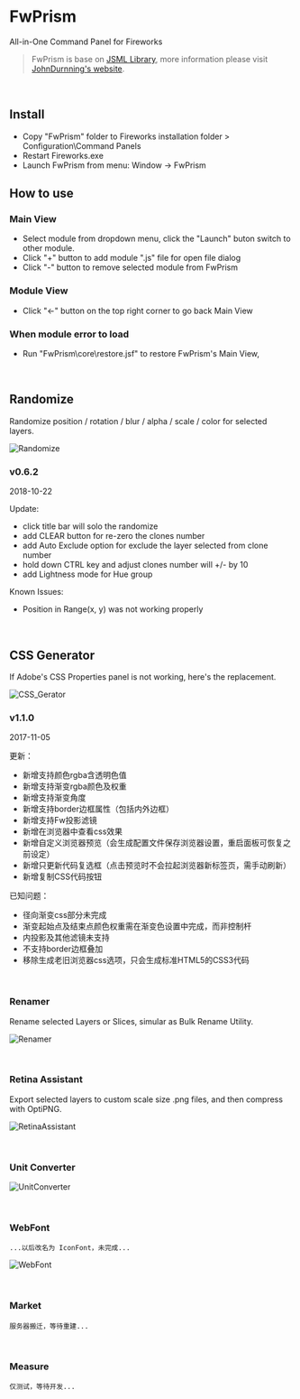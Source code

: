 # FwPrism

All-in-One Command Panel for Fireworks

> FwPrism is base on [JSML Library][jsml], more information please visit [JohnDurnning's website][johndurnning-web].

<br>

## Install

- Copy "FwPrism" folder to Fireworks installation folder > Configuration\Command Panels
- Restart Fireworks.exe
- Launch FwPrism from menu: Window -> FwPrism

## How to use

### Main View

- Select module from dropdown menu, click the "Launch" buton switch to other module.
- Click "+" button to add module ".js" file for open file dialog
- Click "-" button to remove selected module from FwPrism

### Module View

- Click "←" button on the top right corner to go back Main View

### When module error to load

- Run "FwPrism\core\restore.jsf" to restore FwPrism's Main View,

<br>

## Randomize

Randomize position / rotation / blur / alpha / scale / color for selected layers.

![Randomize](https://github.com/WaveF/FwPrism/blob/master/screenshots/randomize.png)

### v0.6.2

2018-10-22

Update:

+ click title bar will solo the randomize
+ add CLEAR button for re-zero the clones number
+ add Auto Exclude option for exclude the layer selected from clone number
+ hold down CTRL key and adjust clones number will +/- by 10
+ add Lightness mode for Hue group

Known Issues:

- Position in Range(x, y) was not working properly

<br>

## CSS Generator

If Adobe's CSS Properties panel is not working, here's the replacement.

![CSS_Gerator](https://github.com/WaveF/FwPrism/blob/master/screenshots/css_generator.png)

### v1.1.0

2017-11-05

更新：
+ 新增支持颜色rgba含透明色值
+ 新增支持渐变rgba颜色及权重
+ 新增支持渐变角度
+ 新增支持border边框属性（包括内外边框）
+ 新增支持Fw投影滤镜
+ 新增在浏览器中查看css效果
+ 新增自定义浏览器预览（会生成配置文件保存浏览器设置，重启面板可恢复之前设定）
+ 新增只更新代码复选框（点击预览时不会拉起浏览器新标签页，需手动刷新）
+ 新增复制CSS代码按钮

已知问题：
- 径向渐变css部分未完成
- 渐变起始点及结束点颜色权重需在渐变色设置中完成，而非控制杆
- 内投影及其他滤镜未支持
- 不支持border边框叠加
- 移除生成老旧浏览器css选项，只会生成标准HTML5的CSS3代码

<br>

### Renamer

Rename selected Layers or Slices, simular as Bulk Rename Utility.

![Renamer](https://github.com/WaveF/FwPrism/blob/master/screenshots/renamer.png)

<br>

### Retina Assistant

Export selected layers to custom scale size .png files, and then compress with OptiPNG.

![RetinaAssistant](https://github.com/WaveF/FwPrism/blob/master/screenshots/retina_assistant.png)

<br>

### Unit Converter

![UnitConverter](https://github.com/WaveF/FwPrism/blob/master/screenshots/unit_converter.png)

<br>

### WebFont

` ...以后改名为 IconFont，未完成... `

![WebFont](https://github.com/WaveF/FwPrism/blob/master/screenshots/webfont.png)

<br>

### Market

` 服务器搬迁，等待重建... `

<br>

### Measure

` 仅测试，等待开发... `

[jsml]: http://johndunning.com/fireworks/about/JSMLLibrary
[johndurnning-web]: http://johndunning.com/